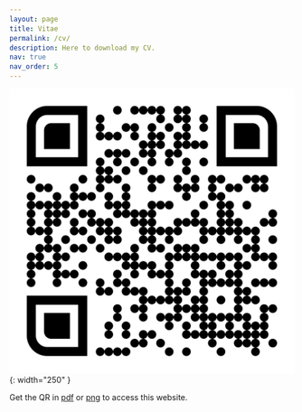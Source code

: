 ```yaml
---
layout: page
title: Vitae
permalink: /cv/
description: Here to download my CV.
nav: true
nav_order: 5
---
```


![QR-code to access this website](/assets/img/qr-code.png){: width="250" }

Get the QR in [pdf](/assets/pdf/qr-code.pdf) or [png](/assets/img/qr-code.png) to access this website.
